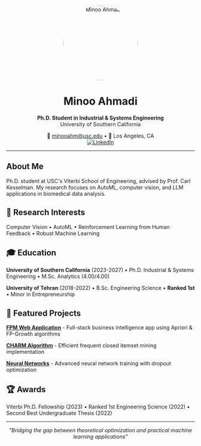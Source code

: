 <div align="center">

<img src="https://github.com/MinooAhmadii/MinooAhmadii/blob/main/profile.jpg" alt="Minoo Ahmadi" width="200" style="border-radius: 50%;">

# Minoo Ahmadi

**Ph.D. Student in Industrial & Systems Engineering**  
University of Southern California

📧 minooahm@usc.edu • 📍 Los Angeles, CA  
[![LinkedIn](https://img.shields.io/badge/LinkedIn-0077B5?style=flat&logo=linkedin&logoColor=white)](https://www.linkedin.com/in/minoo-ahmadi-16342721a/)

</div>

---

## About Me

Ph.D. student at USC's Viterbi School of Engineering, advised by Prof. Carl Kesselman. My research focuses on AutoML, computer vision, and LLM applications in biomedical data analysis.

## 🔬 Research Interests

Computer Vision • AutoML • Reinforcement Learning from Human Feedback • Robust Machine Learning

## 🎓 Education

**University of Southern California** (2023-2027) • Ph.D. Industrial & Systems Engineering • M.Sc. Analytics (4.00/4.00)

**University of Tehran** (2018-2022) • B.Sc. Engineering Science • **Ranked 1st** • Minor in Entrepreneurship

## 🚀 Featured Projects

**[FPM Web Application](https://github.com/MinooAhmadii/FPM_WebApplication)** - Full-stack business intelligence app using Apriori & FP-Growth algorithms

**[CHARM Algorithm](https://github.com/MinooAhmadii/ClosedItemsetMinining_Datamining)** - Efficient frequent closed itemset mining implementation

**[Neural Networks](https://github.com/MinooAhmadii/ConventionalNeuralNetworks_MachineLearning)** - Advanced neural network training with dropout optimization

## 🏆 Awards

Viterbi Ph.D. Fellowship (2023) • Ranked 1st Engineering Science (2022) • Second Best Undergraduate Thesis (2022)

---

<div align="center">

*"Bridging the gap between theoretical optimization and practical machine learning applications"*

</div>
